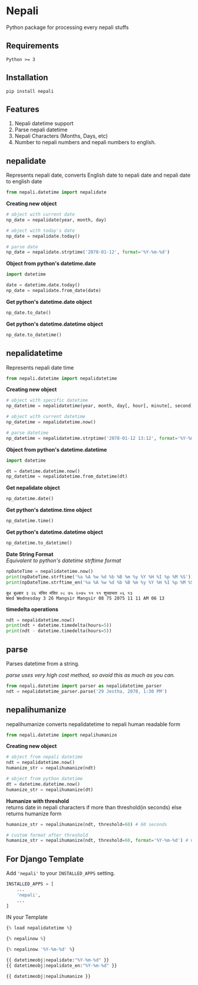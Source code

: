 Nepali
======

  
Python package for processing every nepali stuffs

Requirements
------------
	Python >= 3


Installation
-----------
	pip install nepali


Features
--------
1. Nepali datetime support
2. Parse nepali datetime
3. Nepali Characters (Months, Days, etc)
4. Number to nepali numbers and nepali numbers to english.


nepalidate
-------------

Represents nepali date, converts English date to nepali date and nepali date to english date

```python
from nepali.datetime import nepalidate  
```

**Creating new object**
```python
# object with current date
np_date = nepalidate(year, month, day)

# object with today's date
np_date = nepalidate.today()

# parse date
np_date = nepalidate.strptime('2078-01-12', format='%Y-%m-%d')
```

**Object from python's datetime.date**
```python
import datetime

date = datetime.date.today()
np_date = nepalidate.from_date(date)
```

**Get python's datetime.date object**
```python
np_date.to_date()
```

**Get python's datetime.datetime object**
```python
np_date.to_datetime()
```


nepalidatetime
-------------

Represents nepali date time

```python
from nepali.datetime import nepalidatetime  
```

**Creating new object**
```python
# object with specific datetime
np_datetime = nepalidatetime(year, month, day[, hour[, minute[, second]]]) # arguments must be nepali

# object with current datetime
np_datetime = nepalidatetime.now()

# parse datetime
np_datetime = nepalidatetime.strptime('2078-01-12 13:12', format='%Y-%m-%d %H:%M')
```

**Object from python's datetime.datetime**
```python
import datetime

dt = datetime.datetime.now()
np_datetime = nepalidatetime.from_datetime(dt)
```

**Get nepalidate object**
```python
np_datetime.date()
```

**Get python's datetime.time object**
```python
np_datetime.time()
```

**Get python's datetime.datetime object**
```python
np_datetime.to_datetime()
```

**Date String Format**\
_Equivalent to python's datetime strftime format_
```python
npDateTime = nepalidatetime.now()
print(npDateTime.strftime('%a %A %w %d %b %B %m %y %Y %H %I %p %M %S'))
print(npDateTime.strftime_en('%a %A %w %d %b %B %m %y %Y %H %I %p %M %S'))
```
```
बुध बुधबार ३ २६ मंसिर मंसिर ०८ ७५ २०७५ ११ ११ शुभप्रभात ०६ १३
Wed Wednesday 3 26 Mangsir Mangsir 08 75 2075 11 11 AM 06 13
```

**timedelta operations**
```python
ndt = nepalidatetime.now()
print(ndt + datetime.timedelta(hours=5))
print(ndt - datetime.timedelta(hours=5))
```

parse
---
Parses datetime from a string.

_parse uses very high cost method, so avoid this as much as you can._

```python
from nepali.datetime import parser as nepalidatetime_parser
ndt = nepalidatetime_parser.parse('29 Jestha, 2078, 1:30 PM')
```

nepalihumanize
-------------

nepalihumanize converts nepalidatetime to nepali human readable form

```python
from nepali.datetime import nepalihumanize  
```

**Creating new object**
```python
# object from nepali datetime
ndt = nepalidatetime.now()
humanize_str = nepalihumanize(ndt)

# object from python datetime
dt = datetime.datetime.now()
humanize_str = nepalihumanize(dt)
```


**Humanize with threshold**\
returns date in nepali characters if more than threshold(in seconds) else returns humanize form
```python
humanize_str = nepalihumanize(ndt, threshold=60) # 60 seconds

# custom format after threshold
humanize_str = nepalihumanize(ndt, threshold=60, format='%Y-%m-%d') # 60 seconds
```

For Django Template
-------------------

Add `'nepali'` to your `INSTALLED_APPS` setting.
```python
INSTALLED_APPS = [
	...
	'nepali',
	...
]
```

IN your Template

```python
{% load nepalidatetime %}
```

```python
{% nepalinow %}
```

```python
{% nepalinow '%Y-%m-%d' %}
```

```python
{{ datetimeobj|nepalidate:"%Y-%m-%d" }}
{{ datetimeobj|nepalidate_en:"%Y-%m-%d" }}
```

```python
{{ datetimeobj|nepalihumanize }}
```